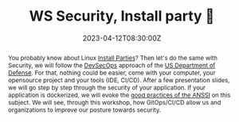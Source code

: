 ---
title: WS Security, Install party 🎉 

event: Devoxx FR 2023
event_url: https://devoxx.fr/

location: Paris (Palais des Congrès)
address:
  street: 2 Place de la Porte Maillot
  city: Paris
  region: Ile-De-France
  postcode: '75017'
  country: France

summary: DevSecOps, step by step
abstract: "You probably know about Linux [Install Parties](https://fr.wikipedia.org/wiki/Install_party)? Then let's do the same with Security, we will follow the [DevSecOps](https://davidaparicio.gitlab.io/website/files/devsecops_software_lifecycle.jpg) approach of the [US Department of Defense](https://public.cyber.mil/devsecops/). For that, nothing could be easier, come with your computer, your opensource project and your tools (IDE, CI/CD). After a few presentation slides, we will go step by step through the security of your application. If your application is dockerized, we will evoke the [good practices of the ANSSI](https://www.ssi.gouv.fr/guide/recommandations-de-securite-relatives-au-deploiement-de-conteneurs-docker/) on this subject. We will see, through this workshop, how GitOps/CI/CD allow us and organizations to improve our posture towards security."

date: "2023-04-12T08:30:00Z"
date_end: "2023-04-14T18:30:00Z"
all_day: false

publishDate: "2023-02-06T00:00:00Z"

authors: [David Aparicio]
tags: [Workshop, Cybersecurity, DevSecOps, Security, SecurityByDesign]

featured: false

image:
  caption: 'Image credit: [**Devoxx FR 2023**](https://devoxx.fr/)'
  focal_point: Right

links:
#- icon: file-alt
#  icon_pack: fas
#  name: Post
#  url: https://blog.ovhcloud.com/ovhcloud-at-touraine-tech/
#- icon: comments
#  icon_pack: fas
#  name: Feedback
#  url: https://openfeedback.io/GTVNWpmqpXR1cOXkVh8u/2023-01-20/txsbzctz75bYv2CHpoit
url_code: ""
url_pdf: ""
url_slides: "" #"talks/TNT2023_WS_La_securite_Install_Party.pdf"
url_video: ""

slides: ""
projects: []
---